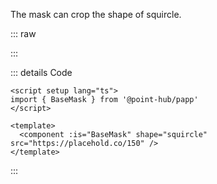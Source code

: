 The mask can crop the shape of squircle.

::: raw

<ClientOnly>
  <MaskSquircle />
</ClientOnly>

:::

::: details Code

```vue
<script setup lang="ts">
import { BaseMask } from '@point-hub/papp'
</script>

<template>
  <component :is="BaseMask" shape="squircle" src="https://placehold.co/150" />
</template>
```

:::
